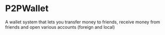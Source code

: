 # P2PWallet
A wallet system that lets you transfer money to friends, receive money from friends and open various accounts (foreign and local)
